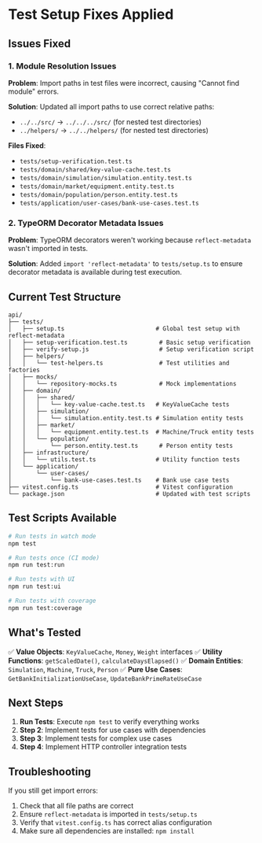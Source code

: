 # Test Setup Fixes Applied

## Issues Fixed

### 1. Module Resolution Issues
**Problem**: Import paths in test files were incorrect, causing "Cannot find module" errors.

**Solution**: Updated all import paths to use correct relative paths:
- `../../src/` → `../../../src/` (for nested test directories)
- `../helpers/` → `../../helpers/` (for nested test directories)

**Files Fixed**:
- `tests/setup-verification.test.ts`
- `tests/domain/shared/key-value-cache.test.ts`
- `tests/domain/simulation/simulation.entity.test.ts`
- `tests/domain/market/equipment.entity.test.ts`
- `tests/domain/population/person.entity.test.ts`
- `tests/application/user-cases/bank-use-cases.test.ts`

### 2. TypeORM Decorator Metadata Issues
**Problem**: TypeORM decorators weren't working because `reflect-metadata` wasn't imported in tests.

**Solution**: Added `import 'reflect-metadata'` to `tests/setup.ts` to ensure decorator metadata is available during test execution.

## Current Test Structure

```
api/
├── tests/
│   ├── setup.ts                          # Global test setup with reflect-metadata
│   ├── setup-verification.test.ts         # Basic setup verification
│   ├── verify-setup.js                    # Setup verification script
│   ├── helpers/
│   │   └── test-helpers.ts                # Test utilities and factories
│   ├── mocks/
│   │   └── repository-mocks.ts            # Mock implementations
│   ├── domain/
│   │   ├── shared/
│   │   │   └── key-value-cache.test.ts   # KeyValueCache tests
│   │   ├── simulation/
│   │   │   └── simulation.entity.test.ts # Simulation entity tests
│   │   ├── market/
│   │   │   └── equipment.entity.test.ts  # Machine/Truck entity tests
│   │   └── population/
│   │       └── person.entity.test.ts      # Person entity tests
│   ├── infrastructure/
│   │   └── utils.test.ts                 # Utility function tests
│   └── application/
│       └── user-cases/
│           └── bank-use-cases.test.ts    # Bank use case tests
├── vitest.config.ts                      # Vitest configuration
└── package.json                          # Updated with test scripts
```

## Test Scripts Available

```bash
# Run tests in watch mode
npm test

# Run tests once (CI mode)
npm run test:run

# Run tests with UI
npm run test:ui

# Run tests with coverage
npm run test:coverage
```

## What's Tested

✅ **Value Objects**: `KeyValueCache`, `Money`, `Weight` interfaces
✅ **Utility Functions**: `getScaledDate()`, `calculateDaysElapsed()`
✅ **Domain Entities**: `Simulation`, `Machine`, `Truck`, `Person`
✅ **Pure Use Cases**: `GetBankInitializationUseCase`, `UpdateBankPrimeRateUseCase`

## Next Steps

1. **Run Tests**: Execute `npm test` to verify everything works
2. **Step 2**: Implement tests for use cases with dependencies
3. **Step 3**: Implement tests for complex use cases
4. **Step 4**: Implement HTTP controller integration tests

## Troubleshooting

If you still get import errors:
1. Check that all file paths are correct
2. Ensure `reflect-metadata` is imported in `tests/setup.ts`
3. Verify that `vitest.config.ts` has correct alias configuration
4. Make sure all dependencies are installed: `npm install`

